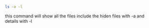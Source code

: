 #

```bash
ls -a -l
```

this command will show all the files include the hiden files with -a and details with -l 